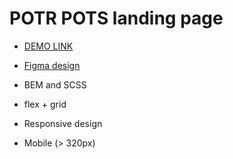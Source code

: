 # POTR POTS landing page
- [DEMO LINK](https://dtsehelnyk.github.io/potr-pots/)
- [Figma design](https://www.figma.com/file/B4inXKHcMH3ChrTnXEJKS1/POTR-POTS-(Copy)?node-id=0%3A1)

- BEM and SCSS
- flex + grid
- Responsive design
- Mobile (> 320px)
